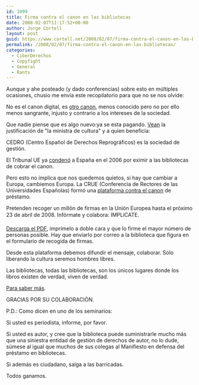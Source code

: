 ```yaml
---
id: 1099
title: Firma contra el canon en las bibliotecas
date: 2008-02-07T11:17:52+00:00
author: Jorge Cortell
layout: post
guid: https://www.cortell.net/2008/02/07/firma-contra-el-canon-en-las-bibliotecas/
permalink: /2008/02/07/firma-contra-el-canon-en-las-bibliotecas/
categories:
  - CiberDerechos
  - Copyfight
  - General
  - Rants
---
```

Aunque y ahe posteado (y dado conferencias) sobre esto en múltiples ocasiones, chusio me enví­a este recopilatorio para que no se nos olvide:

No es el canon digital, es <a title="explicación de David Bravo" target="_blank" href="https://www.filmica.com/david_bravo/archivos/007054.html">otro canon</a>, menos conocido pero no por ello menos sangrante, injusto y contrario a los intereses de la sociedad.

Que nadie piense que es algo nuevo:ya se esta pagando. <a title="Ví­deo en youTube" target="_blank" href="https://youtube.com/watch?v=yrcq1Vy2MMQ">Vean</a> la justificación de "la ministra de cultura" y a quien beneficia:
  
CEDRO (Centro Español de Derechos Reprográficos) es la sociedad de gestión.

El Tribunal UE ya <a title="condena" target="_blank" href="https://actualidad.terra.es/nacional/articulo/tribunal_ue_espana_1166858.htm">condenó</a> a España en el 2006 por eximir a las bibliotecas de cobrar el canon.

Pero esto no implica que nos quedemos quietos, si hay que cambiar a Europa, cambiemos Europa. La CRUE (Conferencia de Rectores de las Universidades Españolas) formó una <a title="https://noalprestamodepago.org/" target="_blank" href="https://noalprestamodepago.org/">plataforma contra el canon</a> de préstamo.

Pretenden recoger un millón de firmas en la Unión Europea hasta el próximo 23 de abril de 2008. Infórmate y colabora: IMPLíCATE.

<a title="1 million de firmas" target="_blank" href="https://noalprestamodepago.org/1-millon-de-firmas">Descarga el PDF</a>, imprí­melo a doble cara y que lo firme el mayor número de personas posible. Hay que enviarlo por correo a la biblioteca que figura en el formulario de recogida de firmas.

Desde esta plataforma debemos difundir el mensaje, colaborar. Sólo liberando la cultura seremos hombres libres.

Las bibliotecas, todas las bibliotecas, son los únicos lugares donde los libros existen de verdad, viven de verdad.

<a title="Jornadas Libro Libre" target="_blank" href="https://www.maratondeloscuentos.org/librolibre/jornadaslibrolibre.htm">Para saber más</a>.

GRACIAS POR SU COLABORACIÓN.

P.D.: Como dicen en uno de los seminarios:
  
Si usted es periodista, informe, por favor.

Si usted es autor, y cree que la biblioteca puede suministrarle mucho más que una siniestra entidad de gestión de derechos de autor, no lo dude, súmese al igual que muchos de sus colegas al Manifiesto en defensa del préstamo en bibliotecas.

Si además es ciudadano, salga a las barricadas.

Todos ganamos.